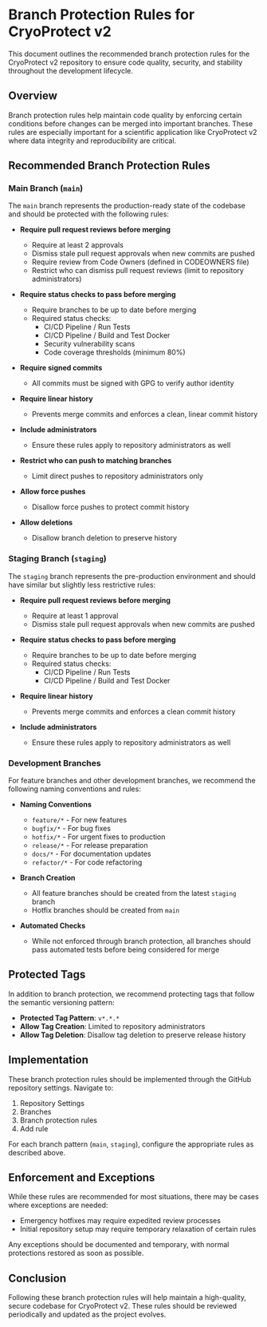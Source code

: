 # Branch Protection Rules for CryoProtect v2

This document outlines the recommended branch protection rules for the CryoProtect v2 repository to ensure code quality, security, and stability throughout the development lifecycle.

## Overview

Branch protection rules help maintain code quality by enforcing certain conditions before changes can be merged into important branches. These rules are especially important for a scientific application like CryoProtect v2 where data integrity and reproducibility are critical.

## Recommended Branch Protection Rules

### Main Branch (`main`)

The `main` branch represents the production-ready state of the codebase and should be protected with the following rules:

- **Require pull request reviews before merging**
  - Require at least 2 approvals
  - Dismiss stale pull request approvals when new commits are pushed
  - Require review from Code Owners (defined in CODEOWNERS file)
  - Restrict who can dismiss pull request reviews (limit to repository administrators)

- **Require status checks to pass before merging**
  - Require branches to be up to date before merging
  - Required status checks:
    - CI/CD Pipeline / Run Tests
    - CI/CD Pipeline / Build and Test Docker
    - Security vulnerability scans
    - Code coverage thresholds (minimum 80%)

- **Require signed commits**
  - All commits must be signed with GPG to verify author identity

- **Require linear history**
  - Prevents merge commits and enforces a clean, linear commit history

- **Include administrators**
  - Ensure these rules apply to repository administrators as well

- **Restrict who can push to matching branches**
  - Limit direct pushes to repository administrators only

- **Allow force pushes**
  - Disallow force pushes to protect commit history

- **Allow deletions**
  - Disallow branch deletion to preserve history

### Staging Branch (`staging`)

The `staging` branch represents the pre-production environment and should have similar but slightly less restrictive rules:

- **Require pull request reviews before merging**
  - Require at least 1 approval
  - Dismiss stale pull request approvals when new commits are pushed

- **Require status checks to pass before merging**
  - Require branches to be up to date before merging
  - Required status checks:
    - CI/CD Pipeline / Run Tests
    - CI/CD Pipeline / Build and Test Docker

- **Require linear history**
  - Prevents merge commits and enforces a clean commit history

- **Include administrators**
  - Ensure these rules apply to repository administrators as well

### Development Branches

For feature branches and other development branches, we recommend the following naming conventions and rules:

- **Naming Conventions**
  - `feature/*` - For new features
  - `bugfix/*` - For bug fixes
  - `hotfix/*` - For urgent fixes to production
  - `release/*` - For release preparation
  - `docs/*` - For documentation updates
  - `refactor/*` - For code refactoring

- **Branch Creation**
  - All feature branches should be created from the latest `staging` branch
  - Hotfix branches should be created from `main`

- **Automated Checks**
  - While not enforced through branch protection, all branches should pass automated tests before being considered for merge

## Protected Tags

In addition to branch protection, we recommend protecting tags that follow the semantic versioning pattern:

- **Protected Tag Pattern**: `v*.*.*`
- **Allow Tag Creation**: Limited to repository administrators
- **Allow Tag Deletion**: Disallow tag deletion to preserve release history

## Implementation

These branch protection rules should be implemented through the GitHub repository settings. Navigate to:

1. Repository Settings
2. Branches
3. Branch protection rules
4. Add rule

For each branch pattern (`main`, `staging`), configure the appropriate rules as described above.

## Enforcement and Exceptions

While these rules are recommended for most situations, there may be cases where exceptions are needed:

- Emergency hotfixes may require expedited review processes
- Initial repository setup may require temporary relaxation of certain rules

Any exceptions should be documented and temporary, with normal protections restored as soon as possible.

## Conclusion

Following these branch protection rules will help maintain a high-quality, secure codebase for CryoProtect v2. These rules should be reviewed periodically and updated as the project evolves.